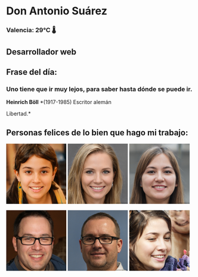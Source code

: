 # Don Antonio Suárez
### Valencia:  29°C 🌡️
## Desarrollador web
## Frase del día:
<!-- START QUOTE -->
### Uno tiene que ir muy lejos, para saber hasta dónde se puede ir.
**Heinrich  Böll** *(1917-1985) Escritor alemán


Libertad.*
<!-- END QUOTE -->






## Personas felices de lo bien que hago mi trabajo:

<p float="left">
  <img src="src/image_0.png" width="32%" />
  <img src="src/image_1.png" width="32%" /> 
  <img src="src/image_2.png" width="32%" />
</p>
<p float="left">
  <img src="src/image_3.png" width="32%" />
  <img src="src/image_4.png" width="32%" /> 
  <img src="src/image_5.png" width="32%" />
</p>
